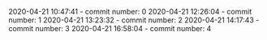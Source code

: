 2020-04-21 10:47:41 - commit number: 0
2020-04-21 12:26:04 - commit number: 1
2020-04-21 13:23:32 - commit number: 2
2020-04-21 14:17:43 - commit number: 3
2020-04-21 16:58:04 - commit number: 4
